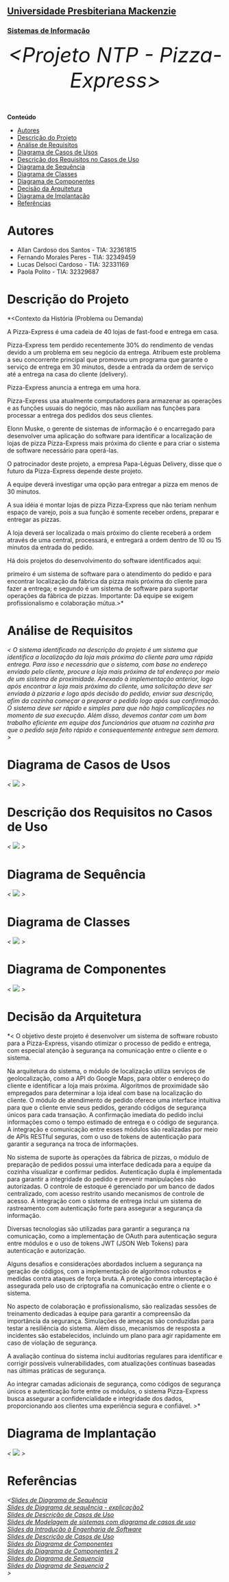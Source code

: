 <h2><a href= "https://www.mackenzie.br">Universidade Presbiteriana Mackenzie</a></h2>
<h3><a href= "https://www.mackenzie.br/graduacao/sao-paulo-higienopolis/sistemas-de-informacao">Sistemas de Informação</a></h3>


<font size="+12"><center>
*&lt;Projeto NTP  -  Pizza-Express&gt;*
</center></font>


**Conteúdo**

- [Autores](#autores)
- [Descrição do Projeto](#descrição-do-projeto)
- [Análise de Requisitos](#análise-de-requisitos)
- [Diagrama de Casos de Usos](#diagrama-de-casos-de-usos)
- [Descrição dos Requisitos no Casos de Uso](#descrição-dos-requisitos-no-casos-de-uso)
- [Diagrama de Sequência](#diagrama-de-sequência)
- [Diagrama de Classes](#diagrama-de-classes)
- [Diagrama de Componentes](#diagrama-de-componentes)
- [Decisão da Arquitetura](#decisão-de-arquitetura)
- [Diagrama de Implantação](#diagrama-de-implantação)
- [Referências](#referências)


# Autores

* Allan Cardoso dos Santos -  TIA: 32361815
* Fernando Morales Peres   -  TIA: 32349459
* Lucas Delsoci Cardoso    -  TIA: 32331169
* Paola Polito             -  TIA: 32329687


# Descrição do Projeto

*&lt;Contexto da História (Problema ou Demanda)

A Pizza-Express é uma cadeia de 40 lojas de fast-food e entrega em casa.

Pizza-Express tem perdido recentemente 30% do rendimento de vendas devido a um problema em seu negócio da entrega. Atribuem este problema a seu concorrente principal que promoveu um programa que garante o serviço de entrega em 30 minutos, desde a entrada da ordem de serviço até a entrega na casa do cliente (delivery).

Pizza-Express anuncia a entrega em uma hora.

Pizza-Express usa atualmente computadores para armazenar as operações e as funções usuais do negócio, mas não auxiliam nas funções para processar a entrega dos pedidos dos seus clientes.

Elonn Muske, o gerente de sistemas de informação é o encarregado para desenvolver uma aplicação do software para identificar a localização de lojas de pizza Pizza-Express mais próxima do cliente e para criar o sistema de software necessário para operá-las.

O patrocinador deste projeto, a empresa Papa-Léguas Delivery, disse que o futuro da Pizza-Express depende deste projeto.

A equipe deverá investigar uma opção para entregar a pizza em menos de 30 minutos.

A sua idéia é montar lojas de pizza Pizza-Express que não teriam nenhum espaço de varejo, pois a sua função é somente receber ordens, preparar e entregar as pizzas.

A loja deverá ser localizada o mais próximo do cliente receberá a ordem através de uma central, processará, e entregará a ordem dentro de 10 ou 15 minutos da entrada do pedido.

Há dois projetos do desenvolvimento do software identificados aqui:

primeiro é um sistema de software para o atendimento do pedido e para encontrar localização da fábrica da pizza mais próxima do cliente para fazer a entrega; e
segundo é um sistema de software para suportar operações da fábrica de pizzas.
Importante: Dá equipe se exigem profissionalismo e colaboração mútua.&gt;*

# Análise de Requisitos
*&lt; O sistema identificado na descrição do projeto é um sistema que identifica a localização da loja mais próxima do cliente para uma rápida entrega. Para isso e necessário que o sistema, com base no endereço enviado pelo cliente, procure a loja mais próxima de tal endereço por meio de um sistema de proximidade. Anexado à implementação anterior, logo após encontrar a loja mais próxima do cliente, uma solicitação deve ser enviada à pizzaria e logo após decisão do pedido, enviar sua descrição, afim da cozinha começar a preparar o pedido logo após sua confirmação.
	O sistema deve ser rápido e simples para que não haja complicações no momento de sua execução. Além disso, devemos contar com um bom trabalho eficiente em equipe dos funcionários que atuam na cozinha pra que o pedido seja feito rápido e consequentemente entregue sem demora.
 &gt;*

# Diagrama de Casos de Usos

*&lt; <img src = "casos-de-usoat.jpeg"/>
&gt;*

# Descrição dos Requisitos no Casos de Uso

*&lt; <img src = "espec-caso-de-uso.jpeg"/> &gt;*

# Diagrama de Sequência

*&lt; <img src = "diagrama-de-sequencia.jpeg"/>
&gt;*

# Diagrama de Classes
*&lt; <img src = "diagrama-de-classes.jpeg"/>
&gt;*

# Diagrama de Componentes
*&lt; <img src = "diagrama-de-componentes.jpeg"/>
&gt;*

# Decisão da Arquitetura
*&lt; O objetivo deste projeto é desenvolver um sistema de software robusto para a Pizza-Express, visando otimizar o processo de pedido e entrega, com especial atenção à segurança na comunicação entre o cliente e o sistema.

Na arquitetura do sistema, o módulo de localização utiliza serviços de geolocalização, como a API do Google Maps, para obter o endereço do cliente e identificar a loja mais próxima. Algoritmos de proximidade são empregados para determinar a loja ideal com base na localização do cliente. O módulo de atendimento de pedido oferece uma interface intuitiva para que o cliente envie seus pedidos, gerando códigos de segurança únicos para cada transação. A confirmação imediata do pedido inclui informações como o tempo estimado de entrega e o código de segurança. A integração e comunicação entre esses módulos são realizadas por meio de APIs RESTful seguras, com o uso de tokens de autenticação para garantir a segurança na troca de informações.

No sistema de suporte às operações da fábrica de pizzas, o módulo de preparação de pedidos possui uma interface dedicada para a equipe da cozinha visualizar e confirmar pedidos. Autenticação dupla é implementada para garantir a integridade do pedido e prevenir manipulações não autorizadas. O controle de estoque é gerenciado por um banco de dados centralizado, com acesso restrito usando mecanismos de controle de acesso. A integração com o sistema de entrega inclui um sistema de rastreamento com autenticação forte para assegurar a segurança da informação.

Diversas tecnologias são utilizadas para garantir a segurança na comunicação, como a implementação de OAuth para autenticação segura entre módulos e o uso de tokens JWT (JSON Web Tokens) para autenticação e autorização.

Alguns desafios e considerações abordados incluem a segurança na geração de códigos, com a implementação de algoritmos robustos e medidas contra ataques de força bruta. A proteção contra interceptação é assegurada pelo uso de criptografia na comunicação entre o cliente e o sistema.

No aspecto de colaboração e profissionalismo, são realizadas sessões de treinamento dedicadas à equipe para garantir a compreensão da importância da segurança. Simulações de ameaças são conduzidas para testar a resiliência do sistema. Além disso, mecanismos de resposta a incidentes são estabelecidos, incluindo um plano para agir rapidamente em caso de violação de segurança.

A avaliação contínua do sistema inclui auditorias regulares para identificar e corrigir possíveis vulnerabilidades, com atualizações contínuas baseadas nas últimas práticas de segurança.

Ao integrar camadas adicionais de segurança, como códigos de segurança únicos e autenticação forte entre os módulos, o sistema Pizza-Express busca assegurar a confidencialidade e integridade dos dados, proporcionando aos clientes uma experiência segura e confiável.
&gt;*

# Diagrama de Implantação
*&lt; <img src = "diagrama-de-implantaçao.jpeg"/>
&gt;*

# Referências

*&lt;<h7><a href= "https://graduacao.mackenzie.br/pluginfile.php/1554983/mod_resource/content/2/Diagrama%20de%20Sequencia.pdf">Slides de Diagrama de Sequência</a></h7> <br/>
<h7><a href= "https://graduacao.mackenzie.br/pluginfile.php/1560019/mod_resource/content/1/Diagrama%20de%20Sequ%C3%AAncia%20-%20Explica%C3%A7%C3%A3o%202.pdf">Slides de Diagrama de sequência - explicação2</a></h7> <br/>
<h7><a href= "https://graduacao.mackenzie.br/pluginfile.php/1553039/mod_resource/content/2/SI2_Modelo_DescricaoCasoUso_2023_2.pdf">Slides de Descrição de Casos de Uso</a></h7> <br/>
<h7><a href= "https://graduacao.mackenzie.br/pluginfile.php/1553039/mod_resource/content/2/SI2_Modelo_DescricaoCasoUso_2023_2.pdf">Slides de Modelagem de sistemas com diagrama de casos de uso </a></h7> <br/>
<h7><a href= "https://graduacao.mackenzie.br/pluginfile.php/1037193/mod_resource/content/2/SI_2J_IntroducaoEngenhariaSoftware_Apostila05_2.pdf">Slides da Introdução à Engenharia de Software </a></h7> <br/>
<h7><a href= "https://graduacao.mackenzie.br/pluginfile.php/1553039/mod_resource/content/2/SI2_Modelo_DescricaoCasoUso_2023_2.pdf">Slides de Descrição de Casos de Uso</a></h7> <br/>
<h7><a href= "https://graduacao.mackenzie.br/pluginfile.php/1579168/mod_resource/content/3/uml-componentes.pdf">Slides do Diagrama de Componentes</a></h7> <br/>
<h7><a href= "https://graduacao.mackenzie.br/pluginfile.php/1579169/mod_resource/content/2/UML-component-diagram.pdf">Slides do Diagrama de Componentes 2</a></h7> <br/>
<h7><a href= "https://graduacao.mackenzie.br/pluginfile.php/1554983/mod_resource/content/2/Diagrama%20de%20Sequencia.pdf">Slides do Diagrama de Sequencia </a></h7> <br/>
<h7><a href= "https://graduacao.mackenzie.br/pluginfile.php/1560019/mod_resource/content/1/Diagrama%20de%20Sequ%C3%AAncia%20-%20Explica%C3%A7%C3%A3o%202.pdf">Slides do Diagrama de Sequencia 2</a></h7> <br/>
&gt;*


